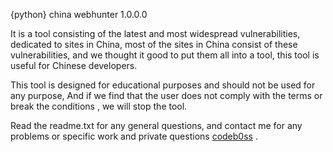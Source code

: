 {python} china webhunter 1.0.0.0

It is a tool consisting of the latest and most widespread vulnerabilities, dedicated to sites in China, most of the sites in China consist of these vulnerabilities, and we thought it good to put them all into a tool, this tool is useful for Chinese developers.

This tool is designed for educational purposes and should not be used for any purpose, And if we find that the user does not comply with the terms or break the conditions , we will stop the tool.

Read the readme.txt for any general questions, and contact me for any problems or specific work and private questions
[codeb0ss](https://t.me/codeb0ss) .
